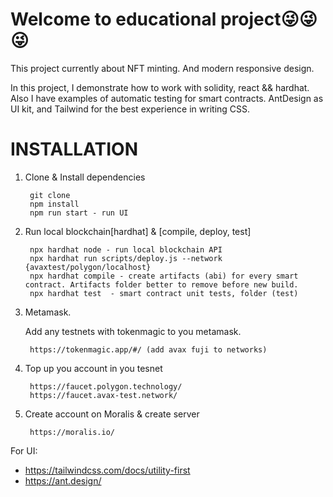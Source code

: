 Welcome to educational project😜😜😜
========

This project currently about NFT minting. And modern responsive design. 


In this project, I demonstrate how to work with solidity, react && hardhat.
Also I have examples of automatic testing for smart contracts.
AntDesign as UI kit, and Tailwind for the best experience in writing CSS.



INSTALLATION
============
1. Clone & Install dependencies

        git clone 
        npm install
        npm run start - run UI
        
2. Run local blockchain[hardhat] & [compile, deploy, test]

        npx hardhat node - run local blockchain API
        npx hardhat run scripts/deploy.js --network {avaxtest/polygon/localhost}
        npx hardhat compile - create artifacts (abi) for every smart contract. Artifacts folder better to remove before new build.
        npx hardhat test  - smart contract unit tests, folder (test)
3. Metamask. 

    Add any testnets with tokenmagic to you metamask.
    
        https://tokenmagic.app/#/ (add avax fuji to networks)
4. Top up you account in you tesnet
    
        https://faucet.polygon.technology/
        https://faucet.avax-test.network/
5. Create account on Moralis & create server
        
        https://moralis.io/
    
    
For UI:
- https://tailwindcss.com/docs/utility-first
- https://ant.design/

